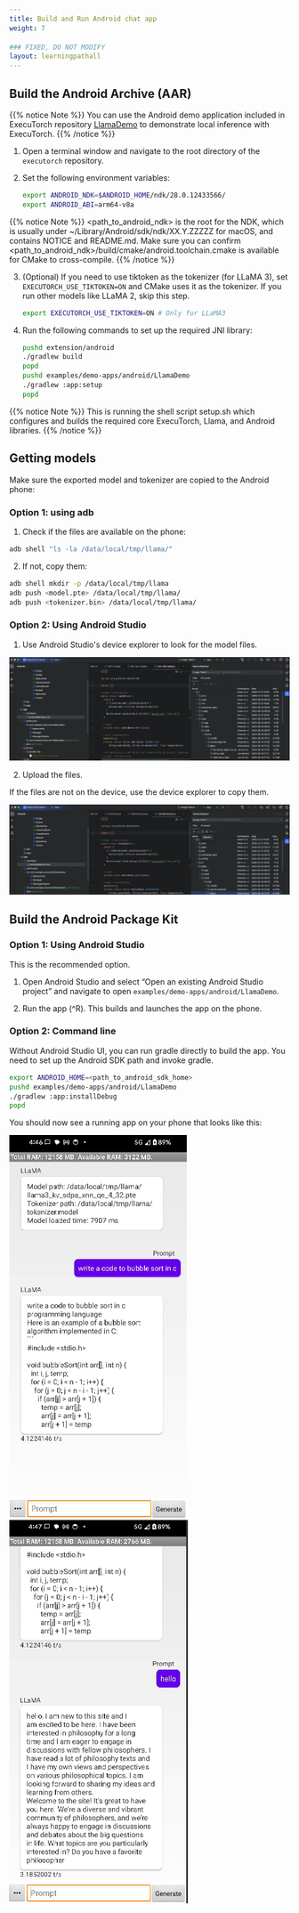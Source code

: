 ```yaml
---
title: Build and Run Android chat app
weight: 7

### FIXED, DO NOT MODIFY
layout: learningpathall
---
```


## Build the Android Archive (AAR)
{{% notice Note %}}
You can use the Android demo application included in ExecuTorch repository [LlamaDemo](https://github.com/pytorch/executorch/tree/main/examples/demo-apps/android/LlamaDemo) to demonstrate local inference with ExecuTorch.
{{% /notice %}}

1. Open a terminal window and navigate to the root directory of the `executorch` repository.

2. Set the following environment variables:

    ``` bash
    export ANDROID_NDK=$ANDROID_HOME/ndk/28.0.12433566/
    export ANDROID_ABI=arm64-v8a
    ```

{{% notice Note %}}
<path_to_android_ndk> is the root for the NDK, which is usually under ~/Library/Android/sdk/ndk/XX.Y.ZZZZZ for macOS, and contains NOTICE and README.md. Make sure you can confirm <path_to_android_ndk>/build/cmake/android.toolchain.cmake is available for CMake to cross-compile.
{{% /notice %}}

3. (Optional) If you need to use tiktoken as the tokenizer (for LLaMA 3), set `EXECUTORCH_USE_TIKTOKEN=ON` and CMake uses it as the tokenizer. If you run other models like LLaMA 2, skip this step.

    ``` bash
    export EXECUTORCH_USE_TIKTOKEN=ON # Only for LLaMA3
    ```

4. Run the following commands to set up the required JNI library:

    ``` bash
    pushd extension/android
    ./gradlew build
    popd
    pushd examples/demo-apps/android/LlamaDemo
    ./gradlew :app:setup
    popd
    ```

{{% notice Note %}}
This is running the shell script setup.sh which configures and builds the required core ExecuTorch, Llama, and Android libraries.
{{% /notice %}}

## Getting models

Make sure the exported model and tokenizer are copied to the Android phone:

### Option 1: using adb

1. Check if the files are available on the phone:

``` bash
adb shell "ls -la /data/local/tmp/llama/"
```

2. If not, copy them:

``` bash
adb shell mkdir -p /data/local/tmp/llama
adb push <model.pte> /data/local/tmp/llama/
adb push <tokenizer.bin> /data/local/tmp/llama/
```

### Option 2: Using Android Studio

1. Use Android Studio's device explorer to look for the model files.

![Device Explorer](device-explorer.png "Figure 1. Android Studio Device Explorer")

2. Upload the files.

If the files are not on the device, use the device explorer to copy them.

![Files Upload](device-explorer-upload.png "Figure 2. Android Studio upload files using Device Explorer")

## Build the Android Package Kit

### Option 1: Using Android Studio

This is the recommended option.

1. Open Android Studio and select “Open an existing Android Studio project” and navigate to open `examples/demo-apps/android/LlamaDemo`.

2. Run the app (^R). This builds and launches the app on the phone.

### Option 2: Command line

Without Android Studio UI, you can run gradle directly to build the app. You need to set up the Android SDK path and invoke gradle.

``` bash
export ANDROID_HOME=<path_to_android_sdk_home>
pushd examples/demo-apps/android/LlamaDemo
./gradlew :app:installDebug
popd
```

You should now see a running app on your phone that looks like this:

![First example prompt](example-prompt-1.png)
![Second example prompt](example-prompt-2.png)
